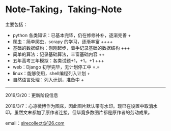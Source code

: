 # Note-Taking，Taking-Note

主要包括：

* python 各类知识：已基本完毕，仍在修修补补，逐渐完善	+
* 爬虫：简单爬虫，scrapy 的学习，逐渐丰富                                ++++
* 基础的数据结构：刚刚起步，着手记录基础的数据结构              +++
* 简单的算法：记录基础算法，丰富基础内容                                 ++
* 五年高考三年模拟：各类试题+1，+1，+1                                   +++
* web：Django 初学完毕，无计划停工中                                       =.=
* linux：能够使用，shell编程列入计划                                           +
* 自然语言处理：列入计划，准备中                                                +

***

2019/3/20：更新阶段信息

2019/3/7：心凉微博作为图床，因此图片默认带有水印。现已在设置中取消水印。虽然文末都加了原作者连接，但毕竟多数图片都是原作者的劳动成果。

email：slrecollect@126.com

